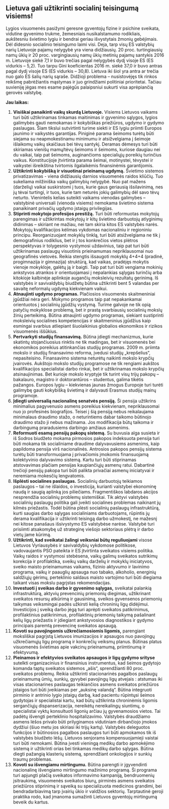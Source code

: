 ## Lietuva gali užtikrinti socialinį teisingumą visiems!

Lygios visuomenės pasižymi geresne gyventojų fizine ir psichine sveikata, vidutine gyvenimo trukme, žemesniais nusikalstamumo rodikliais, aukštesniu švietimo lygiu ir bendrai geriau išvystytais žmonių gebėjimais. Dėl didesnio socialinio teisingumo laimi visi.
Deja, tarp visų ES valstybių narių Lietuvoje pajamų nelygybė yra viena didžiausių. 20 proc. turtingiausių namų ūkių ir 20 proc. vargingiausių namų ūkių metinių pajamų santykis 2016 m. Lietuvoje siekė 7,1 ir buvo trečias pagal nelygybės dydį visoje ES (ES vidurkis – 5,2). Tuo tarpu Gini koeficientas 2016 m. siekė 37,0 ir buvo antras pagal dydį visoje ES (ES vidurkis – 30,8). Lietuva iki šiol yra antra ar trečia nuo galo ES šalių narių sąraše.
Didžioji problema – nusistovėjęs tik rinkos reikšmę pabrėžiantis mąstymas ir juo grindžiami politiniai prioritetai. Tačiau suvieniję jėgas mes esame pajėgūs palaipsniui sukurti visa aprėpiančią gerovės valstybę.

**Jau laikas:**

1.	**Visiškai panaikinti vaikų skurdą Lietuvoje.** Visiems Lietuvos vaikams turi būti užtikrinamas tinkamas maitinimas ir gyvenimo sąlygos, lygios galimybės gauti nemokamas ir kokybiškas priežiūros, ugdymo ir gydymo paslaugas. Šiam tikslui sutvirtinti turime siekti ir ES lygiu priimti Europos jaunimo ir vaikystės garantijas. Piniginė parama šeimoms turėtų būti siejama su neapmokestinamu minimumu ir atsižvelgiama į šeimoje išlaikomų vaikų skaičiaus bei tėvų santykį. Deramas dėmesys turi būti skiriamas vienišų mamų/tėvų šeimoms ir šeimoms, kuriose daugiau nei du vaikai, taip pat šeimoms, auginančioms specialiųjų poreikių turinčius vaikus. Konstitucijoje įtvirtinta parama šeimai, motinystei, tėvystei ir vaikystei išreikština tvirtomis ilgalaikėmis finansinėmis garantijomis.
2.	**Užtikrinti kokybišką ir visuotinai prieinamą ugdymą.** Švietimo sistemos privatizavimas - viena didžiausių darnios visuomenės raidos kliūčių. Tuo sukeliama milžiniška vaikų galimybių nelygybė. Nuo pat mažens (darželių) vaikai suskirstomi į tuos, kurie gaus geriausią išsilavinimą, nes jų tėvai turtingi, ir tuos, kurie tam neturės jokių galimybių dėl savo tėvų neturto. Vienintelis kelias suteikti vaikams vienodas galimybes – valstybinė universali (vienoda visiems) nemokama švietimo sistema panaikinant privačių ugdymo įstaigų privilegijas. 
3.	**Stiprinti mokytojo profesijos prestižą.** Turi būti reformuotas mokytojų parengimas ir užtikrintas mokytojų ir kitų švietimo darbuotojų atlyginimų didinimas – skiriant ne mažiau, nei tam skiria kitos ES valstybės narės. Mokytojų kvalifikacijos kėlimas vykdomas nacionaliniu ir regioniniu principu. Reorganizuojant mokyklų tinklą, turi būti atsižvelgiama ne tik į demografinius rodiklius, bet ir į tos konkrečios vietos plėtros perspektyvas ir tolygesnio vystymosi uždavinius, taip pat turi būti užtikrinamas paslaugų visuotinis prieinamumas nepriklausomai nuo geografinės vietovės. Reikia stengtis išsaugoti mokyklų 4+4+4 (pradinė, progimnazija ir gimnazija) struktūrą, kad vaikas, pradėjęs mokytis vienoje mokykloje, galėtų ją ir baigti. Taip pat turi būti vengiama mokinių ankstyvos atrankos ir orientuojamasi į nepalankias sąlygas turinčių arba kitokioje kalbinėje aplinkoje augančių moksleivių rezultatų gerinimą. Iš valstybės ir savivaldybių biudžetų būtina užtikrinti bent 5 valandas per savaitę neformalų ugdymą kiekvienam vaikui. 
4.	**Atnaujinti ugdymo programas.** Plačiosios visuomenės skaitmeniniai įgūdžiai nėra geri. Mokymo programos taip pat nepakankamai orientuotos į socialinių įgūdžių vystymą. Turime galvoje ne tik opią patyčių mokyklose problemą, bet ir prastą svarbiausių socialinių mokslų žinių perteikimą. Būtina atnaujinti ugdymo programas, siekiant sustiprinti moksleivių socialines kompetencijas ir skaitmeninius įgūdžius kaip esmingai svarbius atliepiant šiuolaikinius globalios ekonomikos ir rizikos visuomenės iššūkius.
5.	**Pertvarkyti studijų finansavimą.** Būtina įdiegti mechanizmus, kurie skatintų stojančiuosius rinktis ne tik madingas, bet ir visuomenės bei ekonomikos poreikius atitinkančias studijų programas. 2009 m. priimta mokslo ir studijų finansavimo reforma, įvedusi studijų „krepšelius“, nepasiteisino. Finansavimo sistema neturėtų naikinti mokslo krypčių įvairovės. Aukštojo mokslo studijų programose ne tik rengiami aukštos kvalifikacijos specialistai darbo rinkai, bet ir užtikrinamas mokslo krypčių atsinaujinimas. Bet kurioje mokslo kryptyje tik turint visų trijų pakopų – bakalauro, magistro ir doktorantūros – studentus, galima tikėtis pažangos. Europos lygiu – kiekvienas jaunas žmogus Europoje turi turėti galimybę gauti kokybišką švietimą ir dalyvauti Erasmus studijų mainų programoje.
6.	**Įdiegti universalią nacionalinę senatvės pensiją.** Ši pensija užtikrins minimalius pagyvenusio asmens poreikius kiekvienam, nepriklausomai nuo jo profesinės biografijos. Teisei į šią pensiją nebus reikalaujama minimalaus draudimo stažo, o neturintiems dabar taikomo būtinojo draudimo stažo ji nebus mažinama. Jos modifikacija būtų taikoma ir darbingumą praradusiems darbingo amžiaus asmenims.
7.	**Reformuoti esamą pensijų pakopų sistemą.** Su buvusia alga susieta ir iš Sodros biudžeto mokama pirmosios pakopos indeksuota pensija turi būti mokama tik socialiniame draudime dalyvavusiems asmenims, kaip papildoma pensija virš nacionalinės. Antrosios pakopos pensijų sistema turėtų būti transformuojama į privačiomis įmokomis finansuojamą kolektyvinio dalyvavimo sistemą. Kartu turi būti stiprinamas atstovavimas plačiam pensijas kaupiančiųjų asmenų ratui. Dabartinė trečioji pensijų pakopa turi būti palikta privačiai asmenų iniciatyvai ir neremiama mokesčių lengvatomis.
8.	**Išplėsti socialines paslaugas.** Socialinių darbuotojų teikiamos paslaugos – tai ne išlaidos, o investicija, kurianti valstybei ekonominę naudą ir saugią aplinką jos piliečiams. Fragmentiškos labdaros akcijos nesprendžia socialinių problemų sistemiškai. Tik aktyvi valstybės socialinių paslaugų politika gali įveikti socialines problemas naikinant jų kilmės priežastis. Todėl būtina plėsti socialinių paslaugų infrastruktūrą, kurti saugias darbo sąlygas socialiniams darbuotojams, rūpintis jų derama kvalifikacija ir užtikrinti teisingą darbo užmokestį, ne mažesnį nei kitose panašaus išsivystymo ES valstybėse narėse. Valstybė turi prisiimti atsakomybę už strateginę viešojo sektoriaus plėtrą ir darbo vietų jame kūrimą. 
9.	**Užtikrinti, kad sveikatai žalingi veiksniai būtų reguliuojami** visose Lietuvos Vyriausybės ir savivaldybių vykdomose politikose, vadovaujantis PSO pateikta ir ES įtvirtinta sveikatos visiems politika. Vaikų raidos ir vystymosi stebėsena, vaikų galimų sveikatos sutrikimų korekcija ir profilaktika, sveikų vaikų darželių ir mokyklų iniciatyvos, sveiko maisto prieinamumas vaikams, fizinio aktyvumo ir lavinimo programa, vaikų ir paauglių apsauga nuo tabako, alkoholio, energinių saldžiųjų gėrimų, perteklinio saldaus maisto vartojimo turi būti diegiama taikant visas mokslu pagrįstas rekomendacijas. 
10.	**Investuoti į sveikas darbo ir gyvenimo sąlygas,** sveikatai palankią infrastruktūrą, aktyvių prevencinių priemonių diegimas, užtikrinant sveikatos resursų atkūrimą ir gausinimą, sveikos gyvensenos priemonių taikymas veiksmingai padės užkirsti kelią chroninių ligų didėjimui. Investicijos į sveiką darbo jėgą turi aprėpti sveikatos patikrinimus, profilaktinius patikrinimus, profilaktinių priemonių taikymą pašalinant kelių ligų priežastis ir įdiegiant ankstyvosios diagnostikos ir gydymo principais paremtą prevencinę sveikatos apsaugą. 
11.	**Kovoti su pavojingomis užkrečiamosiomis ligomis,** parengiant moksliškai pagrįstą Lietuvos imunizacijos ir apsaugos nuo pavojingų užkrečiamųjų ligų programą ir konkrečių veiksmų planus. Būtinas platus visuomenės švietimas apie vakcinų  prieinamumą, priimtinumą ir efektyvumą. 
12.	**Pieinamos ir efektyvios sveikatos apsaugos ir ligų gydymo srityse** sutelkti organizacinius ir finansinius instrumentus, kad šeimos gydytojo komanda taptų sveikatos sistemos „ašis“, sprendžianti 80 proc. sveikatos problemų. Reikia užtikrinti stacionarinės pagalbos paslaugų prieinamumą ūmių, sunkių, gyvybei pavojingų ligų atvejais : atstumas iki visas stacionarines paslaugas teikiančios asmens sveikatos priežiūros įstaigos turi būti įveikiamas per „auksinę valandą“. Būtina integruoti pirminio ir antrinio lygio įstaigų darbą, kad pacientu rūpintųsi šeimos gydytojas ir specialistai kartu, kad būtų užtikrinta chroninėmis ligomis sergančiųjų dispanserizacija, nereikėtų nereikalingų siuntimų, o specialistai vyktų konsultuoti ligonių arčiau jų gyvenamosios vietos. Tai padėtų išvengti perteklinio hospitalizavimo. Valstybės draudžiamo asmens lėšos privalo būti prilyginamos vidutiniam dirbančiojo įmokos dydžiui (šiuo metu jos skiriasi iki trijų kartų). Valstybės deleguotos funkcijos ir būtinosios pagalbos paslaugos turi būti apmokamos tik iš valstybės biudžeto lėšų. Lietuvos senjorams kompensuojamieji vaistai turi būti nemokami. Būtina įvesti vieningą medikų darbo apmokėjimo sistemą ir užtikrinti orias bei tinkamas medikų darbo sąlygas. Būtina diegti pažangią klasterių sistemą, sprendžiant onkologijos ir sunkių traumų problemas. 
13.	**Kovoti su išvengiamu mirtingumu.** Būtina parengti ir įgyvendinti nacionalinę išvengiamo mirtingumo mažinimo programą. Ši programa turi apjungti plačią sveikatos informavimo kampaniją, bendruomenių įsitraukimą, visuomenės sveikatos biurų, pirminės asmens sveikatos priežiūros stiprinimą ir sąveiką su specializuota medicinos grandimi, bei bendradarbiavimą tarp įvairių ūkio ir valdžios sektorių. Tarptautinė geroji praktika rodo, kad įmanoma sumažinti Lietuvos gyventojų mirtingumą beveik du kartus.